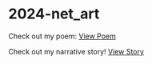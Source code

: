 # 2024-net_art

Check out my poem: [View Poem](poem.html)

Check out my narrative story! [View Story](https://github.com/Xhrya/2024-net_art/blob/main/narrative/index.html)
